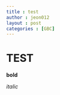 ```yaml
---
title : test
author : jeon012
layout : post
categories : [GBC]
---
```

<h1>TEST</h1>
<p><b>bold</b></p>
<i>italic</i>
